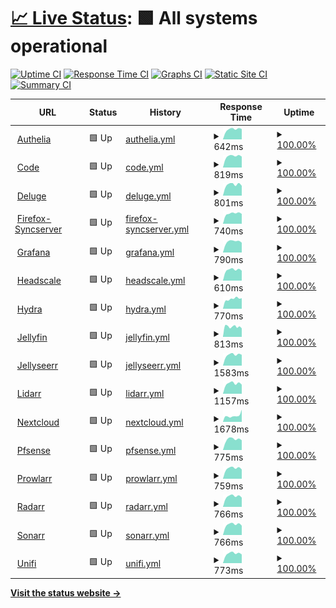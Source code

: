# [📈 Live Status](https://JayRovacsek.github.io/uptime): <!--live status--> **🟩 All systems operational**

[![Uptime CI](https://github.com/JayRovacsek/uptime/workflows/Uptime%20CI/badge.svg)](https://github.com/JayRovasek/uptime/actions?query=workflow%3A%22Uptime+CI%22)
[![Response Time CI](https://github.com/JayRovasek/uptime/workflows/Response%20Time%20CI/badge.svg)](https://github.com/JayRovasek/uptime/actions?query=workflow%3A%22Response+Time+CI%22)
[![Graphs CI](https://github.com/JayRovasek/uptime/workflows/Graphs%20CI/badge.svg)](https://github.com/JayRovasek/uptime/actions?query=workflow%3A%22Graphs+CI%22)
[![Static Site CI](https://github.com/JayRovasek/uptime/workflows/Static%20Site%20CI/badge.svg)](https://github.com/JayRovasek/uptime/actions?query=workflow%3A%22Static+Site+CI%22)
[![Summary CI](https://github.com/JayRovasek/uptime/workflows/Summary%20CI/badge.svg)](https://github.com/JayRovasek/uptime/actions?query=workflow%3A%22Summary+CI%22)

<!--start: status pages-->
<!-- This summary is generated by Upptime (https://github.com/upptime/upptime) -->
<!-- Do not edit this manually, your changes will be overwritten -->
<!-- prettier-ignore -->
| URL | Status | History | Response Time | Uptime |
| --- | ------ | ------- | ------------- | ------ |
| <img alt="" src="https://icons.duckduckgo.com/ip3/authelia.rovacsek.com.ico" height="13"> [Authelia](https://authelia.rovacsek.com) | 🟩 Up | [authelia.yml](https://github.com/JayRovacsek/uptime/commits/HEAD/history/authelia.yml) | <details><summary><img alt="Response time graph" src="./graphs/authelia/response-time-week.png" height="20"> 642ms</summary><br><a href="https://JayRovacsek.github.io/uptime/history/authelia"><img alt="Response time 642" src="https://img.shields.io/endpoint?url=https%3A%2F%2Fraw.githubusercontent.com%2FJayRovacsek%2Fuptime%2FHEAD%2Fapi%2Fauthelia%2Fresponse-time.json"></a><br><a href="https://JayRovacsek.github.io/uptime/history/authelia"><img alt="24-hour response time 666" src="https://img.shields.io/endpoint?url=https%3A%2F%2Fraw.githubusercontent.com%2FJayRovacsek%2Fuptime%2FHEAD%2Fapi%2Fauthelia%2Fresponse-time-day.json"></a><br><a href="https://JayRovacsek.github.io/uptime/history/authelia"><img alt="7-day response time 642" src="https://img.shields.io/endpoint?url=https%3A%2F%2Fraw.githubusercontent.com%2FJayRovacsek%2Fuptime%2FHEAD%2Fapi%2Fauthelia%2Fresponse-time-week.json"></a><br><a href="https://JayRovacsek.github.io/uptime/history/authelia"><img alt="30-day response time 642" src="https://img.shields.io/endpoint?url=https%3A%2F%2Fraw.githubusercontent.com%2FJayRovacsek%2Fuptime%2FHEAD%2Fapi%2Fauthelia%2Fresponse-time-month.json"></a><br><a href="https://JayRovacsek.github.io/uptime/history/authelia"><img alt="1-year response time 642" src="https://img.shields.io/endpoint?url=https%3A%2F%2Fraw.githubusercontent.com%2FJayRovacsek%2Fuptime%2FHEAD%2Fapi%2Fauthelia%2Fresponse-time-year.json"></a></details> | <details><summary><a href="https://JayRovacsek.github.io/uptime/history/authelia">100.00%</a></summary><a href="https://JayRovacsek.github.io/uptime/history/authelia"><img alt="All-time uptime 100.00%" src="https://img.shields.io/endpoint?url=https%3A%2F%2Fraw.githubusercontent.com%2FJayRovacsek%2Fuptime%2FHEAD%2Fapi%2Fauthelia%2Fuptime.json"></a><br><a href="https://JayRovacsek.github.io/uptime/history/authelia"><img alt="24-hour uptime 100.00%" src="https://img.shields.io/endpoint?url=https%3A%2F%2Fraw.githubusercontent.com%2FJayRovacsek%2Fuptime%2FHEAD%2Fapi%2Fauthelia%2Fuptime-day.json"></a><br><a href="https://JayRovacsek.github.io/uptime/history/authelia"><img alt="7-day uptime 100.00%" src="https://img.shields.io/endpoint?url=https%3A%2F%2Fraw.githubusercontent.com%2FJayRovacsek%2Fuptime%2FHEAD%2Fapi%2Fauthelia%2Fuptime-week.json"></a><br><a href="https://JayRovacsek.github.io/uptime/history/authelia"><img alt="30-day uptime 100.00%" src="https://img.shields.io/endpoint?url=https%3A%2F%2Fraw.githubusercontent.com%2FJayRovacsek%2Fuptime%2FHEAD%2Fapi%2Fauthelia%2Fuptime-month.json"></a><br><a href="https://JayRovacsek.github.io/uptime/history/authelia"><img alt="1-year uptime 100.00%" src="https://img.shields.io/endpoint?url=https%3A%2F%2Fraw.githubusercontent.com%2FJayRovacsek%2Fuptime%2FHEAD%2Fapi%2Fauthelia%2Fuptime-year.json"></a></details>
| <img alt="" src="https://icons.duckduckgo.com/ip3/code.rovacsek.com.ico" height="13"> [Code](https://code.rovacsek.com) | 🟩 Up | [code.yml](https://github.com/JayRovacsek/uptime/commits/HEAD/history/code.yml) | <details><summary><img alt="Response time graph" src="./graphs/code/response-time-week.png" height="20"> 819ms</summary><br><a href="https://JayRovacsek.github.io/uptime/history/code"><img alt="Response time 819" src="https://img.shields.io/endpoint?url=https%3A%2F%2Fraw.githubusercontent.com%2FJayRovacsek%2Fuptime%2FHEAD%2Fapi%2Fcode%2Fresponse-time.json"></a><br><a href="https://JayRovacsek.github.io/uptime/history/code"><img alt="24-hour response time 875" src="https://img.shields.io/endpoint?url=https%3A%2F%2Fraw.githubusercontent.com%2FJayRovacsek%2Fuptime%2FHEAD%2Fapi%2Fcode%2Fresponse-time-day.json"></a><br><a href="https://JayRovacsek.github.io/uptime/history/code"><img alt="7-day response time 819" src="https://img.shields.io/endpoint?url=https%3A%2F%2Fraw.githubusercontent.com%2FJayRovacsek%2Fuptime%2FHEAD%2Fapi%2Fcode%2Fresponse-time-week.json"></a><br><a href="https://JayRovacsek.github.io/uptime/history/code"><img alt="30-day response time 819" src="https://img.shields.io/endpoint?url=https%3A%2F%2Fraw.githubusercontent.com%2FJayRovacsek%2Fuptime%2FHEAD%2Fapi%2Fcode%2Fresponse-time-month.json"></a><br><a href="https://JayRovacsek.github.io/uptime/history/code"><img alt="1-year response time 819" src="https://img.shields.io/endpoint?url=https%3A%2F%2Fraw.githubusercontent.com%2FJayRovacsek%2Fuptime%2FHEAD%2Fapi%2Fcode%2Fresponse-time-year.json"></a></details> | <details><summary><a href="https://JayRovacsek.github.io/uptime/history/code">100.00%</a></summary><a href="https://JayRovacsek.github.io/uptime/history/code"><img alt="All-time uptime 100.00%" src="https://img.shields.io/endpoint?url=https%3A%2F%2Fraw.githubusercontent.com%2FJayRovacsek%2Fuptime%2FHEAD%2Fapi%2Fcode%2Fuptime.json"></a><br><a href="https://JayRovacsek.github.io/uptime/history/code"><img alt="24-hour uptime 100.00%" src="https://img.shields.io/endpoint?url=https%3A%2F%2Fraw.githubusercontent.com%2FJayRovacsek%2Fuptime%2FHEAD%2Fapi%2Fcode%2Fuptime-day.json"></a><br><a href="https://JayRovacsek.github.io/uptime/history/code"><img alt="7-day uptime 100.00%" src="https://img.shields.io/endpoint?url=https%3A%2F%2Fraw.githubusercontent.com%2FJayRovacsek%2Fuptime%2FHEAD%2Fapi%2Fcode%2Fuptime-week.json"></a><br><a href="https://JayRovacsek.github.io/uptime/history/code"><img alt="30-day uptime 100.00%" src="https://img.shields.io/endpoint?url=https%3A%2F%2Fraw.githubusercontent.com%2FJayRovacsek%2Fuptime%2FHEAD%2Fapi%2Fcode%2Fuptime-month.json"></a><br><a href="https://JayRovacsek.github.io/uptime/history/code"><img alt="1-year uptime 100.00%" src="https://img.shields.io/endpoint?url=https%3A%2F%2Fraw.githubusercontent.com%2FJayRovacsek%2Fuptime%2FHEAD%2Fapi%2Fcode%2Fuptime-year.json"></a></details>
| <img alt="" src="https://icons.duckduckgo.com/ip3/deluge.rovacsek.com.ico" height="13"> [Deluge](https://deluge.rovacsek.com) | 🟩 Up | [deluge.yml](https://github.com/JayRovacsek/uptime/commits/HEAD/history/deluge.yml) | <details><summary><img alt="Response time graph" src="./graphs/deluge/response-time-week.png" height="20"> 801ms</summary><br><a href="https://JayRovacsek.github.io/uptime/history/deluge"><img alt="Response time 801" src="https://img.shields.io/endpoint?url=https%3A%2F%2Fraw.githubusercontent.com%2FJayRovacsek%2Fuptime%2FHEAD%2Fapi%2Fdeluge%2Fresponse-time.json"></a><br><a href="https://JayRovacsek.github.io/uptime/history/deluge"><img alt="24-hour response time 887" src="https://img.shields.io/endpoint?url=https%3A%2F%2Fraw.githubusercontent.com%2FJayRovacsek%2Fuptime%2FHEAD%2Fapi%2Fdeluge%2Fresponse-time-day.json"></a><br><a href="https://JayRovacsek.github.io/uptime/history/deluge"><img alt="7-day response time 801" src="https://img.shields.io/endpoint?url=https%3A%2F%2Fraw.githubusercontent.com%2FJayRovacsek%2Fuptime%2FHEAD%2Fapi%2Fdeluge%2Fresponse-time-week.json"></a><br><a href="https://JayRovacsek.github.io/uptime/history/deluge"><img alt="30-day response time 801" src="https://img.shields.io/endpoint?url=https%3A%2F%2Fraw.githubusercontent.com%2FJayRovacsek%2Fuptime%2FHEAD%2Fapi%2Fdeluge%2Fresponse-time-month.json"></a><br><a href="https://JayRovacsek.github.io/uptime/history/deluge"><img alt="1-year response time 801" src="https://img.shields.io/endpoint?url=https%3A%2F%2Fraw.githubusercontent.com%2FJayRovacsek%2Fuptime%2FHEAD%2Fapi%2Fdeluge%2Fresponse-time-year.json"></a></details> | <details><summary><a href="https://JayRovacsek.github.io/uptime/history/deluge">100.00%</a></summary><a href="https://JayRovacsek.github.io/uptime/history/deluge"><img alt="All-time uptime 100.00%" src="https://img.shields.io/endpoint?url=https%3A%2F%2Fraw.githubusercontent.com%2FJayRovacsek%2Fuptime%2FHEAD%2Fapi%2Fdeluge%2Fuptime.json"></a><br><a href="https://JayRovacsek.github.io/uptime/history/deluge"><img alt="24-hour uptime 100.00%" src="https://img.shields.io/endpoint?url=https%3A%2F%2Fraw.githubusercontent.com%2FJayRovacsek%2Fuptime%2FHEAD%2Fapi%2Fdeluge%2Fuptime-day.json"></a><br><a href="https://JayRovacsek.github.io/uptime/history/deluge"><img alt="7-day uptime 100.00%" src="https://img.shields.io/endpoint?url=https%3A%2F%2Fraw.githubusercontent.com%2FJayRovacsek%2Fuptime%2FHEAD%2Fapi%2Fdeluge%2Fuptime-week.json"></a><br><a href="https://JayRovacsek.github.io/uptime/history/deluge"><img alt="30-day uptime 100.00%" src="https://img.shields.io/endpoint?url=https%3A%2F%2Fraw.githubusercontent.com%2FJayRovacsek%2Fuptime%2FHEAD%2Fapi%2Fdeluge%2Fuptime-month.json"></a><br><a href="https://JayRovacsek.github.io/uptime/history/deluge"><img alt="1-year uptime 100.00%" src="https://img.shields.io/endpoint?url=https%3A%2F%2Fraw.githubusercontent.com%2FJayRovacsek%2Fuptime%2FHEAD%2Fapi%2Fdeluge%2Fuptime-year.json"></a></details>
| <img alt="" src="https://icons.duckduckgo.com/ip3/firefox-syncserver.rovacsek.com.ico" height="13"> [Firefox-Syncserver](https://firefox-syncserver.rovacsek.com) | 🟩 Up | [firefox-syncserver.yml](https://github.com/JayRovacsek/uptime/commits/HEAD/history/firefox-syncserver.yml) | <details><summary><img alt="Response time graph" src="./graphs/firefox-syncserver/response-time-week.png" height="20"> 740ms</summary><br><a href="https://JayRovacsek.github.io/uptime/history/firefox-syncserver"><img alt="Response time 740" src="https://img.shields.io/endpoint?url=https%3A%2F%2Fraw.githubusercontent.com%2FJayRovacsek%2Fuptime%2FHEAD%2Fapi%2Ffirefox-syncserver%2Fresponse-time.json"></a><br><a href="https://JayRovacsek.github.io/uptime/history/firefox-syncserver"><img alt="24-hour response time 811" src="https://img.shields.io/endpoint?url=https%3A%2F%2Fraw.githubusercontent.com%2FJayRovacsek%2Fuptime%2FHEAD%2Fapi%2Ffirefox-syncserver%2Fresponse-time-day.json"></a><br><a href="https://JayRovacsek.github.io/uptime/history/firefox-syncserver"><img alt="7-day response time 740" src="https://img.shields.io/endpoint?url=https%3A%2F%2Fraw.githubusercontent.com%2FJayRovacsek%2Fuptime%2FHEAD%2Fapi%2Ffirefox-syncserver%2Fresponse-time-week.json"></a><br><a href="https://JayRovacsek.github.io/uptime/history/firefox-syncserver"><img alt="30-day response time 740" src="https://img.shields.io/endpoint?url=https%3A%2F%2Fraw.githubusercontent.com%2FJayRovacsek%2Fuptime%2FHEAD%2Fapi%2Ffirefox-syncserver%2Fresponse-time-month.json"></a><br><a href="https://JayRovacsek.github.io/uptime/history/firefox-syncserver"><img alt="1-year response time 740" src="https://img.shields.io/endpoint?url=https%3A%2F%2Fraw.githubusercontent.com%2FJayRovacsek%2Fuptime%2FHEAD%2Fapi%2Ffirefox-syncserver%2Fresponse-time-year.json"></a></details> | <details><summary><a href="https://JayRovacsek.github.io/uptime/history/firefox-syncserver">100.00%</a></summary><a href="https://JayRovacsek.github.io/uptime/history/firefox-syncserver"><img alt="All-time uptime 100.00%" src="https://img.shields.io/endpoint?url=https%3A%2F%2Fraw.githubusercontent.com%2FJayRovacsek%2Fuptime%2FHEAD%2Fapi%2Ffirefox-syncserver%2Fuptime.json"></a><br><a href="https://JayRovacsek.github.io/uptime/history/firefox-syncserver"><img alt="24-hour uptime 100.00%" src="https://img.shields.io/endpoint?url=https%3A%2F%2Fraw.githubusercontent.com%2FJayRovacsek%2Fuptime%2FHEAD%2Fapi%2Ffirefox-syncserver%2Fuptime-day.json"></a><br><a href="https://JayRovacsek.github.io/uptime/history/firefox-syncserver"><img alt="7-day uptime 100.00%" src="https://img.shields.io/endpoint?url=https%3A%2F%2Fraw.githubusercontent.com%2FJayRovacsek%2Fuptime%2FHEAD%2Fapi%2Ffirefox-syncserver%2Fuptime-week.json"></a><br><a href="https://JayRovacsek.github.io/uptime/history/firefox-syncserver"><img alt="30-day uptime 100.00%" src="https://img.shields.io/endpoint?url=https%3A%2F%2Fraw.githubusercontent.com%2FJayRovacsek%2Fuptime%2FHEAD%2Fapi%2Ffirefox-syncserver%2Fuptime-month.json"></a><br><a href="https://JayRovacsek.github.io/uptime/history/firefox-syncserver"><img alt="1-year uptime 100.00%" src="https://img.shields.io/endpoint?url=https%3A%2F%2Fraw.githubusercontent.com%2FJayRovacsek%2Fuptime%2FHEAD%2Fapi%2Ffirefox-syncserver%2Fuptime-year.json"></a></details>
| <img alt="" src="https://icons.duckduckgo.com/ip3/grafana.rovacsek.com.ico" height="13"> [Grafana](https://grafana.rovacsek.com) | 🟩 Up | [grafana.yml](https://github.com/JayRovacsek/uptime/commits/HEAD/history/grafana.yml) | <details><summary><img alt="Response time graph" src="./graphs/grafana/response-time-week.png" height="20"> 790ms</summary><br><a href="https://JayRovacsek.github.io/uptime/history/grafana"><img alt="Response time 790" src="https://img.shields.io/endpoint?url=https%3A%2F%2Fraw.githubusercontent.com%2FJayRovacsek%2Fuptime%2FHEAD%2Fapi%2Fgrafana%2Fresponse-time.json"></a><br><a href="https://JayRovacsek.github.io/uptime/history/grafana"><img alt="24-hour response time 852" src="https://img.shields.io/endpoint?url=https%3A%2F%2Fraw.githubusercontent.com%2FJayRovacsek%2Fuptime%2FHEAD%2Fapi%2Fgrafana%2Fresponse-time-day.json"></a><br><a href="https://JayRovacsek.github.io/uptime/history/grafana"><img alt="7-day response time 790" src="https://img.shields.io/endpoint?url=https%3A%2F%2Fraw.githubusercontent.com%2FJayRovacsek%2Fuptime%2FHEAD%2Fapi%2Fgrafana%2Fresponse-time-week.json"></a><br><a href="https://JayRovacsek.github.io/uptime/history/grafana"><img alt="30-day response time 790" src="https://img.shields.io/endpoint?url=https%3A%2F%2Fraw.githubusercontent.com%2FJayRovacsek%2Fuptime%2FHEAD%2Fapi%2Fgrafana%2Fresponse-time-month.json"></a><br><a href="https://JayRovacsek.github.io/uptime/history/grafana"><img alt="1-year response time 790" src="https://img.shields.io/endpoint?url=https%3A%2F%2Fraw.githubusercontent.com%2FJayRovacsek%2Fuptime%2FHEAD%2Fapi%2Fgrafana%2Fresponse-time-year.json"></a></details> | <details><summary><a href="https://JayRovacsek.github.io/uptime/history/grafana">100.00%</a></summary><a href="https://JayRovacsek.github.io/uptime/history/grafana"><img alt="All-time uptime 100.00%" src="https://img.shields.io/endpoint?url=https%3A%2F%2Fraw.githubusercontent.com%2FJayRovacsek%2Fuptime%2FHEAD%2Fapi%2Fgrafana%2Fuptime.json"></a><br><a href="https://JayRovacsek.github.io/uptime/history/grafana"><img alt="24-hour uptime 100.00%" src="https://img.shields.io/endpoint?url=https%3A%2F%2Fraw.githubusercontent.com%2FJayRovacsek%2Fuptime%2FHEAD%2Fapi%2Fgrafana%2Fuptime-day.json"></a><br><a href="https://JayRovacsek.github.io/uptime/history/grafana"><img alt="7-day uptime 100.00%" src="https://img.shields.io/endpoint?url=https%3A%2F%2Fraw.githubusercontent.com%2FJayRovacsek%2Fuptime%2FHEAD%2Fapi%2Fgrafana%2Fuptime-week.json"></a><br><a href="https://JayRovacsek.github.io/uptime/history/grafana"><img alt="30-day uptime 100.00%" src="https://img.shields.io/endpoint?url=https%3A%2F%2Fraw.githubusercontent.com%2FJayRovacsek%2Fuptime%2FHEAD%2Fapi%2Fgrafana%2Fuptime-month.json"></a><br><a href="https://JayRovacsek.github.io/uptime/history/grafana"><img alt="1-year uptime 100.00%" src="https://img.shields.io/endpoint?url=https%3A%2F%2Fraw.githubusercontent.com%2FJayRovacsek%2Fuptime%2FHEAD%2Fapi%2Fgrafana%2Fuptime-year.json"></a></details>
| <img alt="" src="https://icons.duckduckgo.com/ip3/headscale.rovacsek.com.ico" height="13"> [Headscale](https://headscale.rovacsek.com/windows) | 🟩 Up | [headscale.yml](https://github.com/JayRovacsek/uptime/commits/HEAD/history/headscale.yml) | <details><summary><img alt="Response time graph" src="./graphs/headscale/response-time-week.png" height="20"> 610ms</summary><br><a href="https://JayRovacsek.github.io/uptime/history/headscale"><img alt="Response time 610" src="https://img.shields.io/endpoint?url=https%3A%2F%2Fraw.githubusercontent.com%2FJayRovacsek%2Fuptime%2FHEAD%2Fapi%2Fheadscale%2Fresponse-time.json"></a><br><a href="https://JayRovacsek.github.io/uptime/history/headscale"><img alt="24-hour response time 663" src="https://img.shields.io/endpoint?url=https%3A%2F%2Fraw.githubusercontent.com%2FJayRovacsek%2Fuptime%2FHEAD%2Fapi%2Fheadscale%2Fresponse-time-day.json"></a><br><a href="https://JayRovacsek.github.io/uptime/history/headscale"><img alt="7-day response time 610" src="https://img.shields.io/endpoint?url=https%3A%2F%2Fraw.githubusercontent.com%2FJayRovacsek%2Fuptime%2FHEAD%2Fapi%2Fheadscale%2Fresponse-time-week.json"></a><br><a href="https://JayRovacsek.github.io/uptime/history/headscale"><img alt="30-day response time 610" src="https://img.shields.io/endpoint?url=https%3A%2F%2Fraw.githubusercontent.com%2FJayRovacsek%2Fuptime%2FHEAD%2Fapi%2Fheadscale%2Fresponse-time-month.json"></a><br><a href="https://JayRovacsek.github.io/uptime/history/headscale"><img alt="1-year response time 610" src="https://img.shields.io/endpoint?url=https%3A%2F%2Fraw.githubusercontent.com%2FJayRovacsek%2Fuptime%2FHEAD%2Fapi%2Fheadscale%2Fresponse-time-year.json"></a></details> | <details><summary><a href="https://JayRovacsek.github.io/uptime/history/headscale">100.00%</a></summary><a href="https://JayRovacsek.github.io/uptime/history/headscale"><img alt="All-time uptime 100.00%" src="https://img.shields.io/endpoint?url=https%3A%2F%2Fraw.githubusercontent.com%2FJayRovacsek%2Fuptime%2FHEAD%2Fapi%2Fheadscale%2Fuptime.json"></a><br><a href="https://JayRovacsek.github.io/uptime/history/headscale"><img alt="24-hour uptime 100.00%" src="https://img.shields.io/endpoint?url=https%3A%2F%2Fraw.githubusercontent.com%2FJayRovacsek%2Fuptime%2FHEAD%2Fapi%2Fheadscale%2Fuptime-day.json"></a><br><a href="https://JayRovacsek.github.io/uptime/history/headscale"><img alt="7-day uptime 100.00%" src="https://img.shields.io/endpoint?url=https%3A%2F%2Fraw.githubusercontent.com%2FJayRovacsek%2Fuptime%2FHEAD%2Fapi%2Fheadscale%2Fuptime-week.json"></a><br><a href="https://JayRovacsek.github.io/uptime/history/headscale"><img alt="30-day uptime 100.00%" src="https://img.shields.io/endpoint?url=https%3A%2F%2Fraw.githubusercontent.com%2FJayRovacsek%2Fuptime%2FHEAD%2Fapi%2Fheadscale%2Fuptime-month.json"></a><br><a href="https://JayRovacsek.github.io/uptime/history/headscale"><img alt="1-year uptime 100.00%" src="https://img.shields.io/endpoint?url=https%3A%2F%2Fraw.githubusercontent.com%2FJayRovacsek%2Fuptime%2FHEAD%2Fapi%2Fheadscale%2Fuptime-year.json"></a></details>
| <img alt="" src="https://icons.duckduckgo.com/ip3/hydra.rovacsek.com.ico" height="13"> [Hydra](https://hydra.rovacsek.com) | 🟩 Up | [hydra.yml](https://github.com/JayRovacsek/uptime/commits/HEAD/history/hydra.yml) | <details><summary><img alt="Response time graph" src="./graphs/hydra/response-time-week.png" height="20"> 770ms</summary><br><a href="https://JayRovacsek.github.io/uptime/history/hydra"><img alt="Response time 770" src="https://img.shields.io/endpoint?url=https%3A%2F%2Fraw.githubusercontent.com%2FJayRovacsek%2Fuptime%2FHEAD%2Fapi%2Fhydra%2Fresponse-time.json"></a><br><a href="https://JayRovacsek.github.io/uptime/history/hydra"><img alt="24-hour response time 725" src="https://img.shields.io/endpoint?url=https%3A%2F%2Fraw.githubusercontent.com%2FJayRovacsek%2Fuptime%2FHEAD%2Fapi%2Fhydra%2Fresponse-time-day.json"></a><br><a href="https://JayRovacsek.github.io/uptime/history/hydra"><img alt="7-day response time 770" src="https://img.shields.io/endpoint?url=https%3A%2F%2Fraw.githubusercontent.com%2FJayRovacsek%2Fuptime%2FHEAD%2Fapi%2Fhydra%2Fresponse-time-week.json"></a><br><a href="https://JayRovacsek.github.io/uptime/history/hydra"><img alt="30-day response time 770" src="https://img.shields.io/endpoint?url=https%3A%2F%2Fraw.githubusercontent.com%2FJayRovacsek%2Fuptime%2FHEAD%2Fapi%2Fhydra%2Fresponse-time-month.json"></a><br><a href="https://JayRovacsek.github.io/uptime/history/hydra"><img alt="1-year response time 770" src="https://img.shields.io/endpoint?url=https%3A%2F%2Fraw.githubusercontent.com%2FJayRovacsek%2Fuptime%2FHEAD%2Fapi%2Fhydra%2Fresponse-time-year.json"></a></details> | <details><summary><a href="https://JayRovacsek.github.io/uptime/history/hydra">100.00%</a></summary><a href="https://JayRovacsek.github.io/uptime/history/hydra"><img alt="All-time uptime 100.00%" src="https://img.shields.io/endpoint?url=https%3A%2F%2Fraw.githubusercontent.com%2FJayRovacsek%2Fuptime%2FHEAD%2Fapi%2Fhydra%2Fuptime.json"></a><br><a href="https://JayRovacsek.github.io/uptime/history/hydra"><img alt="24-hour uptime 100.00%" src="https://img.shields.io/endpoint?url=https%3A%2F%2Fraw.githubusercontent.com%2FJayRovacsek%2Fuptime%2FHEAD%2Fapi%2Fhydra%2Fuptime-day.json"></a><br><a href="https://JayRovacsek.github.io/uptime/history/hydra"><img alt="7-day uptime 100.00%" src="https://img.shields.io/endpoint?url=https%3A%2F%2Fraw.githubusercontent.com%2FJayRovacsek%2Fuptime%2FHEAD%2Fapi%2Fhydra%2Fuptime-week.json"></a><br><a href="https://JayRovacsek.github.io/uptime/history/hydra"><img alt="30-day uptime 100.00%" src="https://img.shields.io/endpoint?url=https%3A%2F%2Fraw.githubusercontent.com%2FJayRovacsek%2Fuptime%2FHEAD%2Fapi%2Fhydra%2Fuptime-month.json"></a><br><a href="https://JayRovacsek.github.io/uptime/history/hydra"><img alt="1-year uptime 100.00%" src="https://img.shields.io/endpoint?url=https%3A%2F%2Fraw.githubusercontent.com%2FJayRovacsek%2Fuptime%2FHEAD%2Fapi%2Fhydra%2Fuptime-year.json"></a></details>
| <img alt="" src="https://icons.duckduckgo.com/ip3/jellyfin.rovacsek.com.ico" height="13"> [Jellyfin](https://jellyfin.rovacsek.com) | 🟩 Up | [jellyfin.yml](https://github.com/JayRovacsek/uptime/commits/HEAD/history/jellyfin.yml) | <details><summary><img alt="Response time graph" src="./graphs/jellyfin/response-time-week.png" height="20"> 813ms</summary><br><a href="https://JayRovacsek.github.io/uptime/history/jellyfin"><img alt="Response time 813" src="https://img.shields.io/endpoint?url=https%3A%2F%2Fraw.githubusercontent.com%2FJayRovacsek%2Fuptime%2FHEAD%2Fapi%2Fjellyfin%2Fresponse-time.json"></a><br><a href="https://JayRovacsek.github.io/uptime/history/jellyfin"><img alt="24-hour response time 890" src="https://img.shields.io/endpoint?url=https%3A%2F%2Fraw.githubusercontent.com%2FJayRovacsek%2Fuptime%2FHEAD%2Fapi%2Fjellyfin%2Fresponse-time-day.json"></a><br><a href="https://JayRovacsek.github.io/uptime/history/jellyfin"><img alt="7-day response time 813" src="https://img.shields.io/endpoint?url=https%3A%2F%2Fraw.githubusercontent.com%2FJayRovacsek%2Fuptime%2FHEAD%2Fapi%2Fjellyfin%2Fresponse-time-week.json"></a><br><a href="https://JayRovacsek.github.io/uptime/history/jellyfin"><img alt="30-day response time 813" src="https://img.shields.io/endpoint?url=https%3A%2F%2Fraw.githubusercontent.com%2FJayRovacsek%2Fuptime%2FHEAD%2Fapi%2Fjellyfin%2Fresponse-time-month.json"></a><br><a href="https://JayRovacsek.github.io/uptime/history/jellyfin"><img alt="1-year response time 813" src="https://img.shields.io/endpoint?url=https%3A%2F%2Fraw.githubusercontent.com%2FJayRovacsek%2Fuptime%2FHEAD%2Fapi%2Fjellyfin%2Fresponse-time-year.json"></a></details> | <details><summary><a href="https://JayRovacsek.github.io/uptime/history/jellyfin">100.00%</a></summary><a href="https://JayRovacsek.github.io/uptime/history/jellyfin"><img alt="All-time uptime 100.00%" src="https://img.shields.io/endpoint?url=https%3A%2F%2Fraw.githubusercontent.com%2FJayRovacsek%2Fuptime%2FHEAD%2Fapi%2Fjellyfin%2Fuptime.json"></a><br><a href="https://JayRovacsek.github.io/uptime/history/jellyfin"><img alt="24-hour uptime 100.00%" src="https://img.shields.io/endpoint?url=https%3A%2F%2Fraw.githubusercontent.com%2FJayRovacsek%2Fuptime%2FHEAD%2Fapi%2Fjellyfin%2Fuptime-day.json"></a><br><a href="https://JayRovacsek.github.io/uptime/history/jellyfin"><img alt="7-day uptime 100.00%" src="https://img.shields.io/endpoint?url=https%3A%2F%2Fraw.githubusercontent.com%2FJayRovacsek%2Fuptime%2FHEAD%2Fapi%2Fjellyfin%2Fuptime-week.json"></a><br><a href="https://JayRovacsek.github.io/uptime/history/jellyfin"><img alt="30-day uptime 100.00%" src="https://img.shields.io/endpoint?url=https%3A%2F%2Fraw.githubusercontent.com%2FJayRovacsek%2Fuptime%2FHEAD%2Fapi%2Fjellyfin%2Fuptime-month.json"></a><br><a href="https://JayRovacsek.github.io/uptime/history/jellyfin"><img alt="1-year uptime 100.00%" src="https://img.shields.io/endpoint?url=https%3A%2F%2Fraw.githubusercontent.com%2FJayRovacsek%2Fuptime%2FHEAD%2Fapi%2Fjellyfin%2Fuptime-year.json"></a></details>
| <img alt="" src="https://icons.duckduckgo.com/ip3/jellyseerr.rovacsek.com.ico" height="13"> [Jellyseerr](https://jellyseerr.rovacsek.com) | 🟩 Up | [jellyseerr.yml](https://github.com/JayRovacsek/uptime/commits/HEAD/history/jellyseerr.yml) | <details><summary><img alt="Response time graph" src="./graphs/jellyseerr/response-time-week.png" height="20"> 1583ms</summary><br><a href="https://JayRovacsek.github.io/uptime/history/jellyseerr"><img alt="Response time 1583" src="https://img.shields.io/endpoint?url=https%3A%2F%2Fraw.githubusercontent.com%2FJayRovacsek%2Fuptime%2FHEAD%2Fapi%2Fjellyseerr%2Fresponse-time.json"></a><br><a href="https://JayRovacsek.github.io/uptime/history/jellyseerr"><img alt="24-hour response time 1770" src="https://img.shields.io/endpoint?url=https%3A%2F%2Fraw.githubusercontent.com%2FJayRovacsek%2Fuptime%2FHEAD%2Fapi%2Fjellyseerr%2Fresponse-time-day.json"></a><br><a href="https://JayRovacsek.github.io/uptime/history/jellyseerr"><img alt="7-day response time 1583" src="https://img.shields.io/endpoint?url=https%3A%2F%2Fraw.githubusercontent.com%2FJayRovacsek%2Fuptime%2FHEAD%2Fapi%2Fjellyseerr%2Fresponse-time-week.json"></a><br><a href="https://JayRovacsek.github.io/uptime/history/jellyseerr"><img alt="30-day response time 1583" src="https://img.shields.io/endpoint?url=https%3A%2F%2Fraw.githubusercontent.com%2FJayRovacsek%2Fuptime%2FHEAD%2Fapi%2Fjellyseerr%2Fresponse-time-month.json"></a><br><a href="https://JayRovacsek.github.io/uptime/history/jellyseerr"><img alt="1-year response time 1583" src="https://img.shields.io/endpoint?url=https%3A%2F%2Fraw.githubusercontent.com%2FJayRovacsek%2Fuptime%2FHEAD%2Fapi%2Fjellyseerr%2Fresponse-time-year.json"></a></details> | <details><summary><a href="https://JayRovacsek.github.io/uptime/history/jellyseerr">100.00%</a></summary><a href="https://JayRovacsek.github.io/uptime/history/jellyseerr"><img alt="All-time uptime 100.00%" src="https://img.shields.io/endpoint?url=https%3A%2F%2Fraw.githubusercontent.com%2FJayRovacsek%2Fuptime%2FHEAD%2Fapi%2Fjellyseerr%2Fuptime.json"></a><br><a href="https://JayRovacsek.github.io/uptime/history/jellyseerr"><img alt="24-hour uptime 100.00%" src="https://img.shields.io/endpoint?url=https%3A%2F%2Fraw.githubusercontent.com%2FJayRovacsek%2Fuptime%2FHEAD%2Fapi%2Fjellyseerr%2Fuptime-day.json"></a><br><a href="https://JayRovacsek.github.io/uptime/history/jellyseerr"><img alt="7-day uptime 100.00%" src="https://img.shields.io/endpoint?url=https%3A%2F%2Fraw.githubusercontent.com%2FJayRovacsek%2Fuptime%2FHEAD%2Fapi%2Fjellyseerr%2Fuptime-week.json"></a><br><a href="https://JayRovacsek.github.io/uptime/history/jellyseerr"><img alt="30-day uptime 100.00%" src="https://img.shields.io/endpoint?url=https%3A%2F%2Fraw.githubusercontent.com%2FJayRovacsek%2Fuptime%2FHEAD%2Fapi%2Fjellyseerr%2Fuptime-month.json"></a><br><a href="https://JayRovacsek.github.io/uptime/history/jellyseerr"><img alt="1-year uptime 100.00%" src="https://img.shields.io/endpoint?url=https%3A%2F%2Fraw.githubusercontent.com%2FJayRovacsek%2Fuptime%2FHEAD%2Fapi%2Fjellyseerr%2Fuptime-year.json"></a></details>
| <img alt="" src="https://icons.duckduckgo.com/ip3/lidarr.rovacsek.com.ico" height="13"> [Lidarr](https://lidarr.rovacsek.com) | 🟩 Up | [lidarr.yml](https://github.com/JayRovacsek/uptime/commits/HEAD/history/lidarr.yml) | <details><summary><img alt="Response time graph" src="./graphs/lidarr/response-time-week.png" height="20"> 1157ms</summary><br><a href="https://JayRovacsek.github.io/uptime/history/lidarr"><img alt="Response time 1157" src="https://img.shields.io/endpoint?url=https%3A%2F%2Fraw.githubusercontent.com%2FJayRovacsek%2Fuptime%2FHEAD%2Fapi%2Flidarr%2Fresponse-time.json"></a><br><a href="https://JayRovacsek.github.io/uptime/history/lidarr"><img alt="24-hour response time 1290" src="https://img.shields.io/endpoint?url=https%3A%2F%2Fraw.githubusercontent.com%2FJayRovacsek%2Fuptime%2FHEAD%2Fapi%2Flidarr%2Fresponse-time-day.json"></a><br><a href="https://JayRovacsek.github.io/uptime/history/lidarr"><img alt="7-day response time 1157" src="https://img.shields.io/endpoint?url=https%3A%2F%2Fraw.githubusercontent.com%2FJayRovacsek%2Fuptime%2FHEAD%2Fapi%2Flidarr%2Fresponse-time-week.json"></a><br><a href="https://JayRovacsek.github.io/uptime/history/lidarr"><img alt="30-day response time 1157" src="https://img.shields.io/endpoint?url=https%3A%2F%2Fraw.githubusercontent.com%2FJayRovacsek%2Fuptime%2FHEAD%2Fapi%2Flidarr%2Fresponse-time-month.json"></a><br><a href="https://JayRovacsek.github.io/uptime/history/lidarr"><img alt="1-year response time 1157" src="https://img.shields.io/endpoint?url=https%3A%2F%2Fraw.githubusercontent.com%2FJayRovacsek%2Fuptime%2FHEAD%2Fapi%2Flidarr%2Fresponse-time-year.json"></a></details> | <details><summary><a href="https://JayRovacsek.github.io/uptime/history/lidarr">100.00%</a></summary><a href="https://JayRovacsek.github.io/uptime/history/lidarr"><img alt="All-time uptime 100.00%" src="https://img.shields.io/endpoint?url=https%3A%2F%2Fraw.githubusercontent.com%2FJayRovacsek%2Fuptime%2FHEAD%2Fapi%2Flidarr%2Fuptime.json"></a><br><a href="https://JayRovacsek.github.io/uptime/history/lidarr"><img alt="24-hour uptime 100.00%" src="https://img.shields.io/endpoint?url=https%3A%2F%2Fraw.githubusercontent.com%2FJayRovacsek%2Fuptime%2FHEAD%2Fapi%2Flidarr%2Fuptime-day.json"></a><br><a href="https://JayRovacsek.github.io/uptime/history/lidarr"><img alt="7-day uptime 100.00%" src="https://img.shields.io/endpoint?url=https%3A%2F%2Fraw.githubusercontent.com%2FJayRovacsek%2Fuptime%2FHEAD%2Fapi%2Flidarr%2Fuptime-week.json"></a><br><a href="https://JayRovacsek.github.io/uptime/history/lidarr"><img alt="30-day uptime 100.00%" src="https://img.shields.io/endpoint?url=https%3A%2F%2Fraw.githubusercontent.com%2FJayRovacsek%2Fuptime%2FHEAD%2Fapi%2Flidarr%2Fuptime-month.json"></a><br><a href="https://JayRovacsek.github.io/uptime/history/lidarr"><img alt="1-year uptime 100.00%" src="https://img.shields.io/endpoint?url=https%3A%2F%2Fraw.githubusercontent.com%2FJayRovacsek%2Fuptime%2FHEAD%2Fapi%2Flidarr%2Fuptime-year.json"></a></details>
| <img alt="" src="https://icons.duckduckgo.com/ip3/nextcloud.rovacsek.com.ico" height="13"> [Nextcloud](https://nextcloud.rovacsek.com) | 🟩 Up | [nextcloud.yml](https://github.com/JayRovacsek/uptime/commits/HEAD/history/nextcloud.yml) | <details><summary><img alt="Response time graph" src="./graphs/nextcloud/response-time-week.png" height="20"> 1678ms</summary><br><a href="https://JayRovacsek.github.io/uptime/history/nextcloud"><img alt="Response time 1678" src="https://img.shields.io/endpoint?url=https%3A%2F%2Fraw.githubusercontent.com%2FJayRovacsek%2Fuptime%2FHEAD%2Fapi%2Fnextcloud%2Fresponse-time.json"></a><br><a href="https://JayRovacsek.github.io/uptime/history/nextcloud"><img alt="24-hour response time 1421" src="https://img.shields.io/endpoint?url=https%3A%2F%2Fraw.githubusercontent.com%2FJayRovacsek%2Fuptime%2FHEAD%2Fapi%2Fnextcloud%2Fresponse-time-day.json"></a><br><a href="https://JayRovacsek.github.io/uptime/history/nextcloud"><img alt="7-day response time 1678" src="https://img.shields.io/endpoint?url=https%3A%2F%2Fraw.githubusercontent.com%2FJayRovacsek%2Fuptime%2FHEAD%2Fapi%2Fnextcloud%2Fresponse-time-week.json"></a><br><a href="https://JayRovacsek.github.io/uptime/history/nextcloud"><img alt="30-day response time 1678" src="https://img.shields.io/endpoint?url=https%3A%2F%2Fraw.githubusercontent.com%2FJayRovacsek%2Fuptime%2FHEAD%2Fapi%2Fnextcloud%2Fresponse-time-month.json"></a><br><a href="https://JayRovacsek.github.io/uptime/history/nextcloud"><img alt="1-year response time 1678" src="https://img.shields.io/endpoint?url=https%3A%2F%2Fraw.githubusercontent.com%2FJayRovacsek%2Fuptime%2FHEAD%2Fapi%2Fnextcloud%2Fresponse-time-year.json"></a></details> | <details><summary><a href="https://JayRovacsek.github.io/uptime/history/nextcloud">100.00%</a></summary><a href="https://JayRovacsek.github.io/uptime/history/nextcloud"><img alt="All-time uptime 100.00%" src="https://img.shields.io/endpoint?url=https%3A%2F%2Fraw.githubusercontent.com%2FJayRovacsek%2Fuptime%2FHEAD%2Fapi%2Fnextcloud%2Fuptime.json"></a><br><a href="https://JayRovacsek.github.io/uptime/history/nextcloud"><img alt="24-hour uptime 100.00%" src="https://img.shields.io/endpoint?url=https%3A%2F%2Fraw.githubusercontent.com%2FJayRovacsek%2Fuptime%2FHEAD%2Fapi%2Fnextcloud%2Fuptime-day.json"></a><br><a href="https://JayRovacsek.github.io/uptime/history/nextcloud"><img alt="7-day uptime 100.00%" src="https://img.shields.io/endpoint?url=https%3A%2F%2Fraw.githubusercontent.com%2FJayRovacsek%2Fuptime%2FHEAD%2Fapi%2Fnextcloud%2Fuptime-week.json"></a><br><a href="https://JayRovacsek.github.io/uptime/history/nextcloud"><img alt="30-day uptime 100.00%" src="https://img.shields.io/endpoint?url=https%3A%2F%2Fraw.githubusercontent.com%2FJayRovacsek%2Fuptime%2FHEAD%2Fapi%2Fnextcloud%2Fuptime-month.json"></a><br><a href="https://JayRovacsek.github.io/uptime/history/nextcloud"><img alt="1-year uptime 100.00%" src="https://img.shields.io/endpoint?url=https%3A%2F%2Fraw.githubusercontent.com%2FJayRovacsek%2Fuptime%2FHEAD%2Fapi%2Fnextcloud%2Fuptime-year.json"></a></details>
| <img alt="" src="https://icons.duckduckgo.com/ip3/pfsense.rovacsek.com.ico" height="13"> [Pfsense](https://pfsense.rovacsek.com) | 🟩 Up | [pfsense.yml](https://github.com/JayRovacsek/uptime/commits/HEAD/history/pfsense.yml) | <details><summary><img alt="Response time graph" src="./graphs/pfsense/response-time-week.png" height="20"> 775ms</summary><br><a href="https://JayRovacsek.github.io/uptime/history/pfsense"><img alt="Response time 775" src="https://img.shields.io/endpoint?url=https%3A%2F%2Fraw.githubusercontent.com%2FJayRovacsek%2Fuptime%2FHEAD%2Fapi%2Fpfsense%2Fresponse-time.json"></a><br><a href="https://JayRovacsek.github.io/uptime/history/pfsense"><img alt="24-hour response time 840" src="https://img.shields.io/endpoint?url=https%3A%2F%2Fraw.githubusercontent.com%2FJayRovacsek%2Fuptime%2FHEAD%2Fapi%2Fpfsense%2Fresponse-time-day.json"></a><br><a href="https://JayRovacsek.github.io/uptime/history/pfsense"><img alt="7-day response time 775" src="https://img.shields.io/endpoint?url=https%3A%2F%2Fraw.githubusercontent.com%2FJayRovacsek%2Fuptime%2FHEAD%2Fapi%2Fpfsense%2Fresponse-time-week.json"></a><br><a href="https://JayRovacsek.github.io/uptime/history/pfsense"><img alt="30-day response time 775" src="https://img.shields.io/endpoint?url=https%3A%2F%2Fraw.githubusercontent.com%2FJayRovacsek%2Fuptime%2FHEAD%2Fapi%2Fpfsense%2Fresponse-time-month.json"></a><br><a href="https://JayRovacsek.github.io/uptime/history/pfsense"><img alt="1-year response time 775" src="https://img.shields.io/endpoint?url=https%3A%2F%2Fraw.githubusercontent.com%2FJayRovacsek%2Fuptime%2FHEAD%2Fapi%2Fpfsense%2Fresponse-time-year.json"></a></details> | <details><summary><a href="https://JayRovacsek.github.io/uptime/history/pfsense">100.00%</a></summary><a href="https://JayRovacsek.github.io/uptime/history/pfsense"><img alt="All-time uptime 100.00%" src="https://img.shields.io/endpoint?url=https%3A%2F%2Fraw.githubusercontent.com%2FJayRovacsek%2Fuptime%2FHEAD%2Fapi%2Fpfsense%2Fuptime.json"></a><br><a href="https://JayRovacsek.github.io/uptime/history/pfsense"><img alt="24-hour uptime 100.00%" src="https://img.shields.io/endpoint?url=https%3A%2F%2Fraw.githubusercontent.com%2FJayRovacsek%2Fuptime%2FHEAD%2Fapi%2Fpfsense%2Fuptime-day.json"></a><br><a href="https://JayRovacsek.github.io/uptime/history/pfsense"><img alt="7-day uptime 100.00%" src="https://img.shields.io/endpoint?url=https%3A%2F%2Fraw.githubusercontent.com%2FJayRovacsek%2Fuptime%2FHEAD%2Fapi%2Fpfsense%2Fuptime-week.json"></a><br><a href="https://JayRovacsek.github.io/uptime/history/pfsense"><img alt="30-day uptime 100.00%" src="https://img.shields.io/endpoint?url=https%3A%2F%2Fraw.githubusercontent.com%2FJayRovacsek%2Fuptime%2FHEAD%2Fapi%2Fpfsense%2Fuptime-month.json"></a><br><a href="https://JayRovacsek.github.io/uptime/history/pfsense"><img alt="1-year uptime 100.00%" src="https://img.shields.io/endpoint?url=https%3A%2F%2Fraw.githubusercontent.com%2FJayRovacsek%2Fuptime%2FHEAD%2Fapi%2Fpfsense%2Fuptime-year.json"></a></details>
| <img alt="" src="https://icons.duckduckgo.com/ip3/prowlarr.rovacsek.com.ico" height="13"> [Prowlarr](https://prowlarr.rovacsek.com) | 🟩 Up | [prowlarr.yml](https://github.com/JayRovacsek/uptime/commits/HEAD/history/prowlarr.yml) | <details><summary><img alt="Response time graph" src="./graphs/prowlarr/response-time-week.png" height="20"> 759ms</summary><br><a href="https://JayRovacsek.github.io/uptime/history/prowlarr"><img alt="Response time 759" src="https://img.shields.io/endpoint?url=https%3A%2F%2Fraw.githubusercontent.com%2FJayRovacsek%2Fuptime%2FHEAD%2Fapi%2Fprowlarr%2Fresponse-time.json"></a><br><a href="https://JayRovacsek.github.io/uptime/history/prowlarr"><img alt="24-hour response time 848" src="https://img.shields.io/endpoint?url=https%3A%2F%2Fraw.githubusercontent.com%2FJayRovacsek%2Fuptime%2FHEAD%2Fapi%2Fprowlarr%2Fresponse-time-day.json"></a><br><a href="https://JayRovacsek.github.io/uptime/history/prowlarr"><img alt="7-day response time 759" src="https://img.shields.io/endpoint?url=https%3A%2F%2Fraw.githubusercontent.com%2FJayRovacsek%2Fuptime%2FHEAD%2Fapi%2Fprowlarr%2Fresponse-time-week.json"></a><br><a href="https://JayRovacsek.github.io/uptime/history/prowlarr"><img alt="30-day response time 759" src="https://img.shields.io/endpoint?url=https%3A%2F%2Fraw.githubusercontent.com%2FJayRovacsek%2Fuptime%2FHEAD%2Fapi%2Fprowlarr%2Fresponse-time-month.json"></a><br><a href="https://JayRovacsek.github.io/uptime/history/prowlarr"><img alt="1-year response time 759" src="https://img.shields.io/endpoint?url=https%3A%2F%2Fraw.githubusercontent.com%2FJayRovacsek%2Fuptime%2FHEAD%2Fapi%2Fprowlarr%2Fresponse-time-year.json"></a></details> | <details><summary><a href="https://JayRovacsek.github.io/uptime/history/prowlarr">100.00%</a></summary><a href="https://JayRovacsek.github.io/uptime/history/prowlarr"><img alt="All-time uptime 100.00%" src="https://img.shields.io/endpoint?url=https%3A%2F%2Fraw.githubusercontent.com%2FJayRovacsek%2Fuptime%2FHEAD%2Fapi%2Fprowlarr%2Fuptime.json"></a><br><a href="https://JayRovacsek.github.io/uptime/history/prowlarr"><img alt="24-hour uptime 100.00%" src="https://img.shields.io/endpoint?url=https%3A%2F%2Fraw.githubusercontent.com%2FJayRovacsek%2Fuptime%2FHEAD%2Fapi%2Fprowlarr%2Fuptime-day.json"></a><br><a href="https://JayRovacsek.github.io/uptime/history/prowlarr"><img alt="7-day uptime 100.00%" src="https://img.shields.io/endpoint?url=https%3A%2F%2Fraw.githubusercontent.com%2FJayRovacsek%2Fuptime%2FHEAD%2Fapi%2Fprowlarr%2Fuptime-week.json"></a><br><a href="https://JayRovacsek.github.io/uptime/history/prowlarr"><img alt="30-day uptime 100.00%" src="https://img.shields.io/endpoint?url=https%3A%2F%2Fraw.githubusercontent.com%2FJayRovacsek%2Fuptime%2FHEAD%2Fapi%2Fprowlarr%2Fuptime-month.json"></a><br><a href="https://JayRovacsek.github.io/uptime/history/prowlarr"><img alt="1-year uptime 100.00%" src="https://img.shields.io/endpoint?url=https%3A%2F%2Fraw.githubusercontent.com%2FJayRovacsek%2Fuptime%2FHEAD%2Fapi%2Fprowlarr%2Fuptime-year.json"></a></details>
| <img alt="" src="https://icons.duckduckgo.com/ip3/radarr.rovacsek.com.ico" height="13"> [Radarr](https://radarr.rovacsek.com) | 🟩 Up | [radarr.yml](https://github.com/JayRovacsek/uptime/commits/HEAD/history/radarr.yml) | <details><summary><img alt="Response time graph" src="./graphs/radarr/response-time-week.png" height="20"> 766ms</summary><br><a href="https://JayRovacsek.github.io/uptime/history/radarr"><img alt="Response time 766" src="https://img.shields.io/endpoint?url=https%3A%2F%2Fraw.githubusercontent.com%2FJayRovacsek%2Fuptime%2FHEAD%2Fapi%2Fradarr%2Fresponse-time.json"></a><br><a href="https://JayRovacsek.github.io/uptime/history/radarr"><img alt="24-hour response time 868" src="https://img.shields.io/endpoint?url=https%3A%2F%2Fraw.githubusercontent.com%2FJayRovacsek%2Fuptime%2FHEAD%2Fapi%2Fradarr%2Fresponse-time-day.json"></a><br><a href="https://JayRovacsek.github.io/uptime/history/radarr"><img alt="7-day response time 766" src="https://img.shields.io/endpoint?url=https%3A%2F%2Fraw.githubusercontent.com%2FJayRovacsek%2Fuptime%2FHEAD%2Fapi%2Fradarr%2Fresponse-time-week.json"></a><br><a href="https://JayRovacsek.github.io/uptime/history/radarr"><img alt="30-day response time 766" src="https://img.shields.io/endpoint?url=https%3A%2F%2Fraw.githubusercontent.com%2FJayRovacsek%2Fuptime%2FHEAD%2Fapi%2Fradarr%2Fresponse-time-month.json"></a><br><a href="https://JayRovacsek.github.io/uptime/history/radarr"><img alt="1-year response time 766" src="https://img.shields.io/endpoint?url=https%3A%2F%2Fraw.githubusercontent.com%2FJayRovacsek%2Fuptime%2FHEAD%2Fapi%2Fradarr%2Fresponse-time-year.json"></a></details> | <details><summary><a href="https://JayRovacsek.github.io/uptime/history/radarr">100.00%</a></summary><a href="https://JayRovacsek.github.io/uptime/history/radarr"><img alt="All-time uptime 100.00%" src="https://img.shields.io/endpoint?url=https%3A%2F%2Fraw.githubusercontent.com%2FJayRovacsek%2Fuptime%2FHEAD%2Fapi%2Fradarr%2Fuptime.json"></a><br><a href="https://JayRovacsek.github.io/uptime/history/radarr"><img alt="24-hour uptime 100.00%" src="https://img.shields.io/endpoint?url=https%3A%2F%2Fraw.githubusercontent.com%2FJayRovacsek%2Fuptime%2FHEAD%2Fapi%2Fradarr%2Fuptime-day.json"></a><br><a href="https://JayRovacsek.github.io/uptime/history/radarr"><img alt="7-day uptime 100.00%" src="https://img.shields.io/endpoint?url=https%3A%2F%2Fraw.githubusercontent.com%2FJayRovacsek%2Fuptime%2FHEAD%2Fapi%2Fradarr%2Fuptime-week.json"></a><br><a href="https://JayRovacsek.github.io/uptime/history/radarr"><img alt="30-day uptime 100.00%" src="https://img.shields.io/endpoint?url=https%3A%2F%2Fraw.githubusercontent.com%2FJayRovacsek%2Fuptime%2FHEAD%2Fapi%2Fradarr%2Fuptime-month.json"></a><br><a href="https://JayRovacsek.github.io/uptime/history/radarr"><img alt="1-year uptime 100.00%" src="https://img.shields.io/endpoint?url=https%3A%2F%2Fraw.githubusercontent.com%2FJayRovacsek%2Fuptime%2FHEAD%2Fapi%2Fradarr%2Fuptime-year.json"></a></details>
| <img alt="" src="https://icons.duckduckgo.com/ip3/sonarr.rovacsek.com.ico" height="13"> [Sonarr](https://sonarr.rovacsek.com) | 🟩 Up | [sonarr.yml](https://github.com/JayRovacsek/uptime/commits/HEAD/history/sonarr.yml) | <details><summary><img alt="Response time graph" src="./graphs/sonarr/response-time-week.png" height="20"> 766ms</summary><br><a href="https://JayRovacsek.github.io/uptime/history/sonarr"><img alt="Response time 766" src="https://img.shields.io/endpoint?url=https%3A%2F%2Fraw.githubusercontent.com%2FJayRovacsek%2Fuptime%2FHEAD%2Fapi%2Fsonarr%2Fresponse-time.json"></a><br><a href="https://JayRovacsek.github.io/uptime/history/sonarr"><img alt="24-hour response time 847" src="https://img.shields.io/endpoint?url=https%3A%2F%2Fraw.githubusercontent.com%2FJayRovacsek%2Fuptime%2FHEAD%2Fapi%2Fsonarr%2Fresponse-time-day.json"></a><br><a href="https://JayRovacsek.github.io/uptime/history/sonarr"><img alt="7-day response time 766" src="https://img.shields.io/endpoint?url=https%3A%2F%2Fraw.githubusercontent.com%2FJayRovacsek%2Fuptime%2FHEAD%2Fapi%2Fsonarr%2Fresponse-time-week.json"></a><br><a href="https://JayRovacsek.github.io/uptime/history/sonarr"><img alt="30-day response time 766" src="https://img.shields.io/endpoint?url=https%3A%2F%2Fraw.githubusercontent.com%2FJayRovacsek%2Fuptime%2FHEAD%2Fapi%2Fsonarr%2Fresponse-time-month.json"></a><br><a href="https://JayRovacsek.github.io/uptime/history/sonarr"><img alt="1-year response time 766" src="https://img.shields.io/endpoint?url=https%3A%2F%2Fraw.githubusercontent.com%2FJayRovacsek%2Fuptime%2FHEAD%2Fapi%2Fsonarr%2Fresponse-time-year.json"></a></details> | <details><summary><a href="https://JayRovacsek.github.io/uptime/history/sonarr">100.00%</a></summary><a href="https://JayRovacsek.github.io/uptime/history/sonarr"><img alt="All-time uptime 100.00%" src="https://img.shields.io/endpoint?url=https%3A%2F%2Fraw.githubusercontent.com%2FJayRovacsek%2Fuptime%2FHEAD%2Fapi%2Fsonarr%2Fuptime.json"></a><br><a href="https://JayRovacsek.github.io/uptime/history/sonarr"><img alt="24-hour uptime 100.00%" src="https://img.shields.io/endpoint?url=https%3A%2F%2Fraw.githubusercontent.com%2FJayRovacsek%2Fuptime%2FHEAD%2Fapi%2Fsonarr%2Fuptime-day.json"></a><br><a href="https://JayRovacsek.github.io/uptime/history/sonarr"><img alt="7-day uptime 100.00%" src="https://img.shields.io/endpoint?url=https%3A%2F%2Fraw.githubusercontent.com%2FJayRovacsek%2Fuptime%2FHEAD%2Fapi%2Fsonarr%2Fuptime-week.json"></a><br><a href="https://JayRovacsek.github.io/uptime/history/sonarr"><img alt="30-day uptime 100.00%" src="https://img.shields.io/endpoint?url=https%3A%2F%2Fraw.githubusercontent.com%2FJayRovacsek%2Fuptime%2FHEAD%2Fapi%2Fsonarr%2Fuptime-month.json"></a><br><a href="https://JayRovacsek.github.io/uptime/history/sonarr"><img alt="1-year uptime 100.00%" src="https://img.shields.io/endpoint?url=https%3A%2F%2Fraw.githubusercontent.com%2FJayRovacsek%2Fuptime%2FHEAD%2Fapi%2Fsonarr%2Fuptime-year.json"></a></details>
| <img alt="" src="https://icons.duckduckgo.com/ip3/unifi.rovacsek.com.ico" height="13"> [Unifi](https://unifi.rovacsek.com) | 🟩 Up | [unifi.yml](https://github.com/JayRovacsek/uptime/commits/HEAD/history/unifi.yml) | <details><summary><img alt="Response time graph" src="./graphs/unifi/response-time-week.png" height="20"> 773ms</summary><br><a href="https://JayRovacsek.github.io/uptime/history/unifi"><img alt="Response time 773" src="https://img.shields.io/endpoint?url=https%3A%2F%2Fraw.githubusercontent.com%2FJayRovacsek%2Fuptime%2FHEAD%2Fapi%2Funifi%2Fresponse-time.json"></a><br><a href="https://JayRovacsek.github.io/uptime/history/unifi"><img alt="24-hour response time 847" src="https://img.shields.io/endpoint?url=https%3A%2F%2Fraw.githubusercontent.com%2FJayRovacsek%2Fuptime%2FHEAD%2Fapi%2Funifi%2Fresponse-time-day.json"></a><br><a href="https://JayRovacsek.github.io/uptime/history/unifi"><img alt="7-day response time 773" src="https://img.shields.io/endpoint?url=https%3A%2F%2Fraw.githubusercontent.com%2FJayRovacsek%2Fuptime%2FHEAD%2Fapi%2Funifi%2Fresponse-time-week.json"></a><br><a href="https://JayRovacsek.github.io/uptime/history/unifi"><img alt="30-day response time 773" src="https://img.shields.io/endpoint?url=https%3A%2F%2Fraw.githubusercontent.com%2FJayRovacsek%2Fuptime%2FHEAD%2Fapi%2Funifi%2Fresponse-time-month.json"></a><br><a href="https://JayRovacsek.github.io/uptime/history/unifi"><img alt="1-year response time 773" src="https://img.shields.io/endpoint?url=https%3A%2F%2Fraw.githubusercontent.com%2FJayRovacsek%2Fuptime%2FHEAD%2Fapi%2Funifi%2Fresponse-time-year.json"></a></details> | <details><summary><a href="https://JayRovacsek.github.io/uptime/history/unifi">100.00%</a></summary><a href="https://JayRovacsek.github.io/uptime/history/unifi"><img alt="All-time uptime 100.00%" src="https://img.shields.io/endpoint?url=https%3A%2F%2Fraw.githubusercontent.com%2FJayRovacsek%2Fuptime%2FHEAD%2Fapi%2Funifi%2Fuptime.json"></a><br><a href="https://JayRovacsek.github.io/uptime/history/unifi"><img alt="24-hour uptime 100.00%" src="https://img.shields.io/endpoint?url=https%3A%2F%2Fraw.githubusercontent.com%2FJayRovacsek%2Fuptime%2FHEAD%2Fapi%2Funifi%2Fuptime-day.json"></a><br><a href="https://JayRovacsek.github.io/uptime/history/unifi"><img alt="7-day uptime 100.00%" src="https://img.shields.io/endpoint?url=https%3A%2F%2Fraw.githubusercontent.com%2FJayRovacsek%2Fuptime%2FHEAD%2Fapi%2Funifi%2Fuptime-week.json"></a><br><a href="https://JayRovacsek.github.io/uptime/history/unifi"><img alt="30-day uptime 100.00%" src="https://img.shields.io/endpoint?url=https%3A%2F%2Fraw.githubusercontent.com%2FJayRovacsek%2Fuptime%2FHEAD%2Fapi%2Funifi%2Fuptime-month.json"></a><br><a href="https://JayRovacsek.github.io/uptime/history/unifi"><img alt="1-year uptime 100.00%" src="https://img.shields.io/endpoint?url=https%3A%2F%2Fraw.githubusercontent.com%2FJayRovacsek%2Fuptime%2FHEAD%2Fapi%2Funifi%2Fuptime-year.json"></a></details>

<!--end: status pages-->

[**Visit the status website →**](https://JayRovacsek.github.io/uptime)
